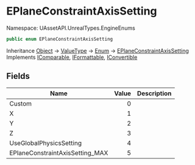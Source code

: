 # EPlaneConstraintAxisSetting

Namespace: UAssetAPI.UnrealTypes.EngineEnums

```csharp
public enum EPlaneConstraintAxisSetting
```

Inheritance [Object](https://docs.microsoft.com/en-us/dotnet/api/system.object) → [ValueType](https://docs.microsoft.com/en-us/dotnet/api/system.valuetype) → [Enum](https://docs.microsoft.com/en-us/dotnet/api/system.enum) → [EPlaneConstraintAxisSetting](./uassetapi.unrealtypes.engineenums.eplaneconstraintaxissetting.md)<br>
Implements [IComparable](https://docs.microsoft.com/en-us/dotnet/api/system.icomparable), [IFormattable](https://docs.microsoft.com/en-us/dotnet/api/system.iformattable), [IConvertible](https://docs.microsoft.com/en-us/dotnet/api/system.iconvertible)

## Fields

| Name | Value | Description |
| --- | --: | --- |
| Custom | 0 |  |
| X | 1 |  |
| Y | 2 |  |
| Z | 3 |  |
| UseGlobalPhysicsSetting | 4 |  |
| EPlaneConstraintAxisSetting_MAX | 5 |  |
